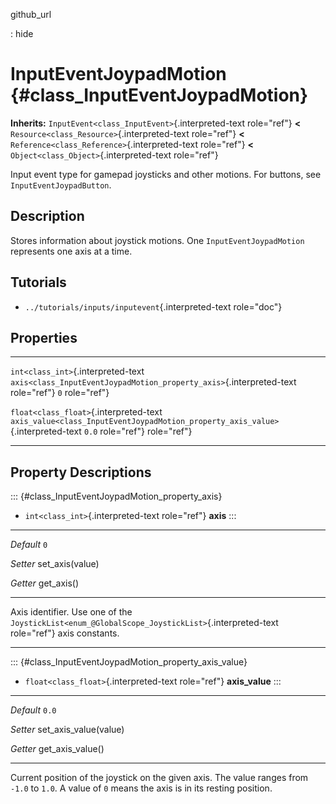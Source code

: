 github\_url

:   hide

InputEventJoypadMotion {#class_InputEventJoypadMotion}
======================

**Inherits:** `InputEvent<class_InputEvent>`{.interpreted-text
role="ref"} **\<** `Resource<class_Resource>`{.interpreted-text
role="ref"} **\<** `Reference<class_Reference>`{.interpreted-text
role="ref"} **\<** `Object<class_Object>`{.interpreted-text role="ref"}

Input event type for gamepad joysticks and other motions. For buttons,
see `InputEventJoypadButton`.

Description
-----------

Stores information about joystick motions. One `InputEventJoypadMotion`
represents one axis at a time.

Tutorials
---------

-   `../tutorials/inputs/inputevent`{.interpreted-text role="doc"}

Properties
----------

  ---------------------------------------- ---------------------------------------------------------------------------------- -------
  `int<class_int>`{.interpreted-text       `axis<class_InputEventJoypadMotion_property_axis>`{.interpreted-text role="ref"}   `0`
  role="ref"}                                                                                                                 

  `float<class_float>`{.interpreted-text   `axis_value<class_InputEventJoypadMotion_property_axis_value>`{.interpreted-text   `0.0`
  role="ref"}                              role="ref"}                                                                        
  ---------------------------------------- ---------------------------------------------------------------------------------- -------

Property Descriptions
---------------------

::: {#class_InputEventJoypadMotion_property_axis}
-   `int<class_int>`{.interpreted-text role="ref"} **axis**
:::

  ----------- ------------------
  *Default*   `0`

  *Setter*    set\_axis(value)

  *Getter*    get\_axis()
  ----------- ------------------

Axis identifier. Use one of the
`JoystickList<enum_@GlobalScope_JoystickList>`{.interpreted-text
role="ref"} axis constants.

------------------------------------------------------------------------

::: {#class_InputEventJoypadMotion_property_axis_value}
-   `float<class_float>`{.interpreted-text role="ref"} **axis\_value**
:::

  ----------- -------------------------
  *Default*   `0.0`

  *Setter*    set\_axis\_value(value)

  *Getter*    get\_axis\_value()
  ----------- -------------------------

Current position of the joystick on the given axis. The value ranges
from `-1.0` to `1.0`. A value of `0` means the axis is in its resting
position.
